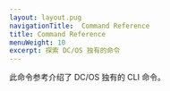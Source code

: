 ```yaml
---
layout: layout.pug
navigationTitle:  Command Reference
title: Command Reference
menuWeight: 10
excerpt: 探索 DC/OS 独有的命令
---
```


此命令参考介绍了 DC/OS 独有的 CLI 命令。
